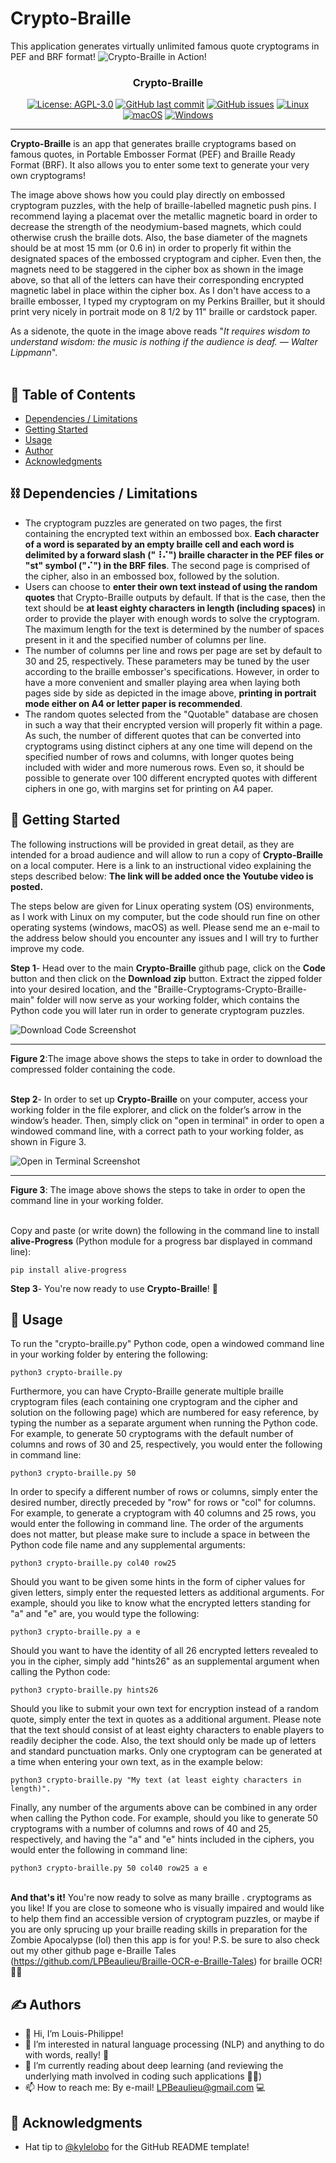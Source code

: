 # Crypto-Braille
This application generates virtually unlimited famous quote cryptograms in PEF and BRF format! 
![Crypto-Braille in Action!](https://github.com/LPBeaulieu/Braille-Cryptograms-Crypto-Braille/blob/main/Crypto-Braille%20Thumbnail.jpg)
<h3 align="center">Crypto-Braille</h3>
<div align="center">
  
  [![License: AGPL-3.0](https://img.shields.io/badge/License-AGPLv3.0-brightgreen.svg)](https://github.com/LPBeaulieu/Braille-Cryptograms-Crypto-Braille/blob/main/LICENSE)
[![GitHub last commit](https://img.shields.io/github/last-commit/LPBeaulieu/Braille-Cryptograms-Crypto-Braille)](https://github.com/LPBeaulieu/Braille-Cryptograms-Crypto-Braille)
[![GitHub issues](https://img.shields.io/github/issues/LPBeaulieu/Braille-Cryptograms-Crypto-Braille)](https://github.com/LPBeaulieu/Braille-Cryptograms-Crypto-Braille)
[![Linux](https://svgshare.com/i/Zhy.svg)](https://svgshare.com/i/Zhy.svg)
[![macOS](https://svgshare.com/i/ZjP.svg)](https://svgshare.com/i/ZjP.svg)
[![Windows](https://svgshare.com/i/ZhY.svg)](https://svgshare.com/i/ZhY.svg)
  
</div>

---

<p align="left"> <b>Crypto-Braille</b> is an app that generates braille cryptograms based on famous quotes, in Portable Embosser Format (PEF) and Braille Ready Format (BRF). It also allows you to enter some text to generate your very own cryptograms!

The image above shows how you could play directly on embossed cryptogram puzzles, with the help of braille-labelled magnetic push pins. I recommend laying a placemat over the metallic magnetic board in order to decrease the strength of the neodymium-based magnets, which could otherwise crush the braille dots. Also, the base diameter of the magnets should be at most 15 mm (or 0.6 in) in order to properly fit within the designated spaces of the embossed cryptogram and cipher. Even then, the magnets need to be staggered in the cipher box as shown in the image above, so that all of the letters can have their corresponding encrypted magnetic label in place within the cipher box. As I don't have access to a braille embosser, I typed my cryptogram on my Perkins Brailler, but it should print very nicely in portrait mode on 8 1/2 by 11" braille or cardstock paper.</p> 
<p>As a sidenote, the quote in the image above reads "<i>It requires wisdom to understand wisdom: the music is nothing if the audience is deaf. — Walter Lippmann</i>".<br><br>
</p>

## 📝 Table of Contents
- [Dependencies / Limitations](#limitations)
- [Getting Started](#getting_started)
- [Usage](#usage)
- [Author](#author)
- [Acknowledgments](#acknowledgments)

## ⛓️ Dependencies / Limitations <a name = "limitations"></a>
- The cryptogram puzzles are generated on two pages, the first containing the encrypted text within an embossed box. <b>Each character of a word is separated by an empty braille cell and each word is delimited by a forward slash ("⠸⠌") braille character in the PEF files or "st" symbol ("⠌") in the BRF files</b>. The second page is comprised of the cipher, also in an embossed box, followed by the solution. 
- Users can choose to <b>enter their own text instead of using the random quotes</b> that Crypto-Braille outputs by default. If that is the case, then the text should be <b>at least eighty characters in length (including spaces)</b> in order to provide the player with enough words to solve the cryptogram. The maximum length for the text is determined by the number of spaces present in it and the specified number of columns per line.
- The number of columns per line and rows per page are set by default to 30 and 25, respectively. These parameters may be tuned by the user according to the braille embosser's specifications. However, in order to have a more convenient and smaller playing area when laying both pages side by side as depicted in the image above, <b>printing in portrait mode either on A4 or letter paper is recommended</b>.
- The random quotes selected from the "Quotable" database are chosen in such a way that their encrypted version will properly fit within a page. As such, the number of different quotes that can be converted into cryptograms using distinct ciphers at any one time will depend on the specified number of rows and columns, with longer quotes being included with wider and more numerous rows. Even so, it should be possible to generate over 100 different encrypted quotes with different ciphers in one go, with margins set for printing on A4 paper.



## 🏁 Getting Started <a name = "getting_started"></a>

The following instructions will be provided in great detail, as they are intended for a broad audience and will
allow to run a copy of <b>Crypto-Braille</b> on a local computer. Here is a link to an instructional video explaining the steps described below: **The link will be added once the Youtube video is posted.**

The steps below are given for Linux operating system (OS) environments, as I work with Linux on my computer, but the code should run fine on other operating systems (windows, macOS) as well. Please send me an e-mail to the address below should you encounter any issues and I will try to further improve my code.

<b>Step 1</b>- Head over to the main <b>Crypto-Braille</b> github page, click on the <b>Code</b> button and then click on the <b>Download zip</b> button.
Extract the zipped folder into your desired location, and the "Braille-Cryptograms-Crypto-Braille-main" folder will now serve as your working folder, which contains the Python code you will later run in order to generate cryptogram puzzles.   

![Download Code Screenshot](https://github.com/LPBeaulieu/Braille-Cryptograms-Crypto-Braille/blob/main/Download%20Folder%20Illustration.svg)<hr>
<b>Figure 2</b>:The image above shows the steps to take in order to download the compressed folder containing the code.<br><br>

<b>Step 2</b>- In order to set up <b>Crypto-Braille</b> on your computer, access your working folder in the file explorer, and click on the folder’s arrow in the window’s header. Then, simply click on "open in terminal" in order to open a windowed command line, with a correct path to your working folder, as shown in Figure 3.

![Open in Terminal Screenshot](https://github.com/LPBeaulieu/Braille-Cryptograms-Crypto-Braille/blob/main/Open%20in%20Terminal%20Illustration.svg)<hr>
<b>Figure 3</b>: The image above shows the steps to take in order to open the command line in your working folder.<br><br>

 Copy and paste (or write down) the following in the command line to install <b>alive-Progress</b> (Python module for a progress bar displayed in command line): 
```
pip install alive-progress
```

<b>Step 3</b>- You're now ready to use <b>Crypto-Braille</b>! 🎉

## 🎈 Usage <a name="usage"></a>
To run the "crypto-braille.py" Python code, open a windowed command line in your working folder by entering the following:                
```              
python3 crypto-braille.py
```

Furthermore, you can have Crypto-Braille generate multiple braille cryptogram files (each containing one cryptogram and the cipher and solution on the following page) which are numbered for easy reference, by typing the number as a separate argument when running the Python code. For example, to generate 50 cryptograms with the default number of columns and rows of 30 and 25, respectively, you would enter the following in command line:
```              
python3 crypto-braille.py 50
```

In order to specify a different number of rows or columns, simply enter the desired number, directly preceded by "row" for rows or "col" for columns. For example, to generate a cryptogram with 40 columns and 25 rows, you would enter the following in command line. The order of the arguments does not matter, but please make sure to include a space in between the Python code file name and any supplemental arguments: 
```              
python3 crypto-braille.py col40 row25
```

Should you want to be given some hints in the form of cipher values for given letters, simply enter the requested letters as additional arguments. For example, should you like to know what the encrypted letters standing for "a" and "e" are, you would type the following:
```              
python3 crypto-braille.py a e
```

Should you want to have the identity of all 26 encrypted letters revealed to you in the cipher, simply add "hints26" as an supplemental argument when calling the Python code:
```              
python3 crypto-braille.py hints26
```

Should you like to submit your own text for encryption instead of a random quote, simply enter the text in quotes as a additional argument. Please note that the text should consist of at least eighty characters to enable players to readily decipher the code. Also, the text should only be made up of letters and standard punctuation marks. Only one cryptogram can be generated at a time when entering your own text, as in the example below:
```              
python3 crypto-braille.py "My text (at least eighty characters in length)".
```

Finally, any number of the arguments above can be combined in any order when calling the Python code. For example, should you like to generate 50 cryptograms with a number of columns and rows of 40 and 25, respectively, and having the "a" and "e" hints included in the ciphers, you would enter the following in command line:
```
python3 crypto-braille.py 50 col40 row25 a e
```

 <br><b>And that's it!</b> You're now ready to solve as many braille . cryptograms as you like! If you are close to someone who is visually impaired and would like to help them find an accessible version of cryptogram puzzles, or maybe if you are only sprucing up your braille reading skills in preparation for the Zombie Apocalypse (lol) then this app is for you! P.S. be sure to also check out my other github page e-Braille Tales (https://github.com/LPBeaulieu/Braille-OCR-e-Braille-Tales) for braille OCR!🎉📖
  
  
## ✍️ Authors <a name = "author"></a>
- 👋 Hi, I’m Louis-Philippe!
- 👀 I’m interested in natural language processing (NLP) and anything to do with words, really! 📝
- 🌱 I’m currently reading about deep learning (and reviewing the underlying math involved in coding such applications 🧮😕)
- 📫 How to reach me: By e-mail! LPBeaulieu@gmail.com 💻


## 🎉 Acknowledgments <a name = "acknowledgments"></a>
- Hat tip to [@kylelobo](https://github.com/kylelobo) for the GitHub README template!




<!---
LPBeaulieu/LPBeaulieu is a ✨ special ✨ repository because its `README.md` (this file) appears on your GitHub profile.
You can click the Preview link to take a look at your changes.
--->
